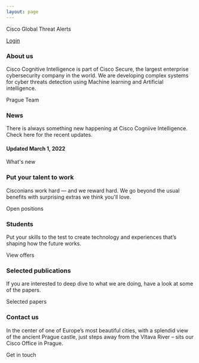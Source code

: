 ```yaml
---
layout: page
---
```


<script>
    import Cards from '../lib/Cards.svelte';
    import Card from '../lib/Card.svelte';
    import CardButton from '../lib/CardButton.svelte';
    import Section from '../lib/Section.svelte';
    import Banner from '../lib/Banner.svelte';
    import GtaLogin from '../lib/GtaLogin.svelte';
</script>

<GtaLogin>

Cisco Global Threat Alerts

[Login](https://cognitive.cisco.com/CWSP/ctaLogin)

</GtaLogin>

<Banner img="img/banner-about.jpg">

### About us

Cisco Cognitive Intelligence is part of Cisco Secure, the largest enterprise cybersecurity company in the world. We are developing complex systems for cyber threats detection using Machine learning and Artificial intelligence.

<div>
    <CardButton filled={true} href="#/about">Prague Team</CardButton>
</div>

</Banner>


<Cards>

<Card img="img/card-0.jpg" href="#/news">

### News

There is always something new happening at Cisco Cogniive Intelligence.
Check here for the recent updates. 

#### Updated March 1, 2022

<CardButton>What's new</CardButton>


</Card>


<Card img="img/card-2.jpg" href="#/jobs">

### Put your talent to work

Cisconians work hard — and we reward hard.
We go beyond the usual benefits with surprising extras we think you'll love.

<CardButton>Open positions</CardButton>

</Card>

<Card img="img/card-3.jpg" href="#/students">

### Students 

Put your skills to the test to create technology and experiences
that’s shaping how the future works.

<CardButton>View offers</CardButton>

</Card>

<Card img="img/card-5.jpg" href="#/publications">

### Selected publications

If you are interested to deep dive to what we are doing, have a look at some of the papers.

<CardButton>Selected papers</CardButton>

</Card>

<Card img="img/card-4.jpg" href="#/contact">

### Contact us

In the center of one of Europe’s most beautiful cities, with a splendid view
of the ancient Prague castle, just steps away from the Vltava River – sits our
Cisco Office in Prague.

<CardButton>Get in touch</CardButton>

</Card>

</Cards>
